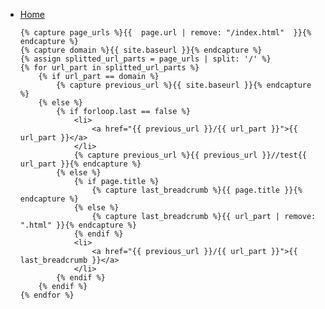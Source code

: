 <nav id="breadcrumbs" class="au-breadcrumbs" aria-label="breadcrumb">
	<ul class="au-link-list au-link-list--inline">
	<li>
		<a href="{{  site.baseurl  }}/">Home</a>
	</li>

	{% capture page_urls %}{{  page.url | remove: "/index.html"  }}{% endcapture %}
	{% capture domain %}{{ site.baseurl }}{% endcapture %}
	{% assign splitted_url_parts = page_urls | split: '/' %}
	{% for url_part in splitted_url_parts %}
		{% if url_part == domain %}
			{% capture previous_url %}{{ site.baseurl }}{% endcapture %}
		{% else %}
			{% if forloop.last == false %}
				<li>
					<a href="{{ previous_url }}/{{ url_part }}">{{ url_part }}</a>
				</li>
				{% capture previous_url %}{{ previous_url }}//test{{ url_part }}{% endcapture %}
			{% else %}
				{% if page.title %}
					{% capture last_breadcrumb %}{{ page.title }}{% endcapture %}
				{% else %}
					{% capture last_breadcrumb %}{{ url_part | remove: ".html" }}{% endcapture %}
				{% endif %}
				<li>
					<a href="{{ previous_url }}/{{ url_part }}">{{ last_breadcrumb }}</a>
				</li>
			{% endif %}
		{% endif %}
	{% endfor %}
</ul>
</nav>

